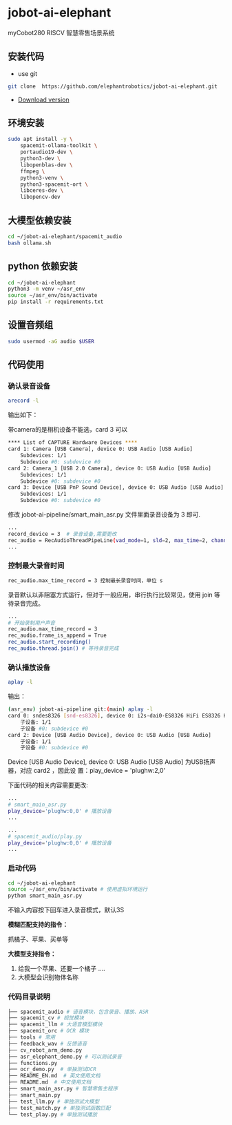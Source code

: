 # jobot-ai-elephant

myCobot280 RISCV 智慧零售场景系统

## 安装代码

- use git
  
```bash
git clone  https://github.com/elephantrobotics/jobot-ai-elephant.git
```

- [Download version](https://github.com/elephantrobotics/jobot-ai-elephant/releases)

## 环境安装

```bash
sudo apt install -y \
    spacemit-ollama-toolkit \
    portaudio19-dev \
    python3-dev \
    libopenblas-dev \
    ffmpeg \
    python3-venv \
    python3-spacemit-ort \
    libceres-dev \
    libopencv-dev
```

## ⼤模型依赖安装

```bash
cd ~/jobot-ai-elephant/spacemit_audio
bash ollama.sh
```

## python 依赖安装

```bash
cd ~/jobot-ai-elephant
python3 -m venv ~/asr_env
source ~/asr_env/bin/activate
pip install -r requirements.txt
```

## 设置音频组

```bash
sudo usermod -aG audio $USER
```

## 代码使用

### 确认录音设备

```bash
arecord -l
```

输出如下：

带camera的是相机设备不能选，card 3 可以

```bash
**** List of CAPTURE Hardware Devices ****
card 1: Camera [USB Camera], device 0: USB Audio [USB Audio]
    Subdevices: 1/1
    Subdevice #0: subdevice #0
card 2: Camera_1 [USB 2.0 Camera], device 0: USB Audio [USB Audio]
    Subdevices: 1/1
    Subdevice #0: subdevice #0
card 3: Device [USB PnP Sound Device], device 0: USB Audio [USB Audio]
    Subdevices: 1/1
    Subdevice #0: subdevice #0
```

修改 jobot-ai-pipeline/smart_main_asr.py ⽂件⾥⾯录⾳设备为 3 即可.

```bash
...
record_device = 3  # 录音设备,需要更改
rec_audio = RecAudioThreadPipeLine(vad_mode=1, sld=2, max_time=2, channels=1, rate=48000, device_index=record_device)
...
```

### 控制最大录音时间

```bash
rec_audio.max_time_record = 3 控制最⻓录⾳时间，单位 s
```

录⾳默认以⾮阻塞⽅式运⾏，但对于⼀般应⽤，串⾏执⾏⽐较常⻅，使⽤ join 等待录⾳完成。

```bash
...
# 开始录制用户声音
rec_audio.max_time_record = 3
rec_audio.frame_is_append = True
rec_audio.start_recording()
rec_audio.thread.join() # 等待录音完成
```

### 确认播放设备

```bash
aplay -l
```

输出：

```bash
(asr_env) jobot-ai-pipeline git:(main) aplay -l
card 0: sndes8326 [snd-es8326], device 0: i2s-dai0-ES8326 HiFi ES8326 HiFi-0 []
    ⼦设备: 1/1
    ⼦设备 #0: subdevice #0
card 2: Device [USB Audio Device], device 0: USB Audio [USB Audio]
    ⼦设备: 1/1
    ⼦设备 #0: subdevice #0
```

Device [USB Audio Device], device 0: USB Audio [USB Audio] 为USB扬声器，对应 card2 ，因此设
置：play_device = 'plughw:2,0'

下⾯代码的相关内容需要更改:

```bash
...
# smart_main_asr.py
play_device='plughw:0,0' # 播放设备
...
```

```bash
...
# spacemit_audio/play.py
play_device='plughw:0,0' # 播放设备
...
```

### 启动代码

```bash
cd ~/jobot-ai-elephant
source ~/asr_env/bin/activate # 使用虚拟环境运行
python smart_main_asr.py
```

不输⼊内容按下回⻋进⼊录⾳模式，默认3S

**模糊匹配⽀持的指令：**

抓橘⼦、苹果、买单等

**⼤模型⽀持指令：**

1. 给我⼀个苹果、还要⼀个橘⼦ ....
2. ⼤模型会识别物体名称

### 代码目录说明

```bash
├── spacemit_audio # 语⾳模块，包含录⾳、播放、ASR
├── spacemit_cv # 视觉模块
├── spacemit_llm # ⼤语⾳模型模块
├── spacemit_orc # OCR 模块
├── tools # 常⽤
├── feedback_wav # 反馈语⾳
├── cv_robot_arm_demo.py
├── asr_elephant_demo.py # 可以测试录⾳
├── functions.py
├── ocr_demo.py  # 单独测试OCR
├── README_EN.md  # 英文使用文档
├── README.md  # 中文使用文档
├── smart_main_asr.py # 智慧零售主程序
├── smart_main.py
├── test_llm.py # 单独测试⼤模型
├── test_match.py # 单独测试函数匹配
└── test_play.py # 单独测试播放
```